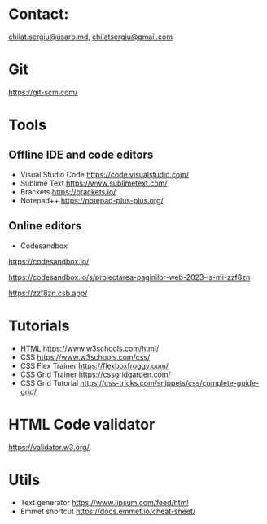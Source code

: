 # Contact:
chilat.sergiu@usarb.md, chilatsergiu@gmail.com

# Git
https://git-scm.com/

# Tools
## Offline IDE and code editors
- Visual Studio Code https://code.visualstudio.com/
- Sublime Text https://www.sublimetext.com/
- Brackets https://brackets.io/
- Notepad++ https://notepad-plus-plus.org/
## Online editors
- Codesandbox
  
https://codesandbox.io/

https://codesandbox.io/s/proiectarea-paginilor-web-2023-is-mi-zzf8zn

https://zzf8zn.csb.app/

# Tutorials
- HTML https://www.w3schools.com/html/
- CSS https://www.w3schools.com/css/
- CSS Flex Trainer https://flexboxfroggy.com/
- CSS Grid Trainer https://cssgridgarden.com/
- CSS Grid Tutorial https://css-tricks.com/snippets/css/complete-guide-grid/


# HTML Code validator
https://validator.w3.org/

# Utils

- Text generator https://www.lipsum.com/feed/html
- Emmet shortcut https://docs.emmet.io/cheat-sheet/
